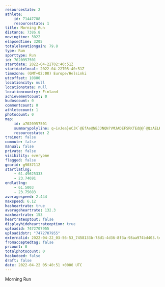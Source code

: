 ```yaml
---
resourcestate: 2
athlete:
    id: 71447788
    resourcestate: 1
title: Morning Run
distance: 7386.8
movingtime: 3022
elapsedtime: 3205
totalelevationgain: 79.8
type: Run
sporttype: Run
id: 7020957501
startdate: 2022-04-22T02:40:51Z
startdatelocal: 2022-04-22T05:40:51Z
timezone: (GMT+02:00) Europe/Helsinki
utcoffset: 10800
locationcity: null
locationstate: null
locationcountry: Finland
achievementcount: 0
kudoscount: 0
commentcount: 0
athletecount: 1
photocount: 0
map:
    id: a7020957501
    summarypolyline: q~ivJea}oCJK`@EfAe@NBJJNQN?VMJADEFSRKTEd@@`@QzAELKDYHEpAIPGBWHIZI\?dAMR[REVUt@QXANK|@Ih@WZEb@WJKn@ADHLHN?^g@Tm@Jc@B{@A{AGo@EwE?YAYKe@I{@Z}AJsB@kCM_ECg@Mw@MQYMOOGQIg@KwB?gBIaDEc@G_B?i@CYIYCu@OiBBGLBHQLCXT|@DHIBSJgGCo@B_B?mBAw@CY@oDCu@C?EUAqCMUA]DsAJkAHa@J{@ZmBXwCJ_DAwBIyAEYKiAH]Bk@E[EMDsEKAg@j@MBGIGw@As@Qw@Iy@M]Y_@Oa@QOI[JuA?iCBm@G}B@gCIsAAeAMQCAMJIOKECKIGqAa@gAyAIm@PeA@g@WiBCOIIg@?OGYB[d@qAn@m@JaAb@cAXD@AFSJIf@S@iAWUTKAa@c@IWADC?GTWFSVk@AQMEFYA]LWCa@N]G_@Uk@VcCDKAWSy@KMKGQEHODE\IDs@RKA[NSICIy@FaASUNO@c@GQ@GIAHED]LYMYYe@MSS[c@i@]g@Ki@?_@Dk@VON]t@CR@VE\CLGD}AGSKQEq@]MJOBoAM]f@M?SGYSIy@?[Ee@a@iBO_@KIo@Jg@E]Fk@GOBaAU{@@MG_@GSSOEQFDbA@O_@WWi@o@y@o@]UEIOA[Hw@?i@Jc@@c@Eu@QaAIgACMKC]L[^MFMAMKG?Ep@Q\EPa@TETYl@Op@INMd@GFIr@MVEDGj@IV?JILIXMPCLHvAN`AEb@?b@^xBFH\NTPvA^b@l@x@b@Rd@ZnB?hBExBKbAQv@U~AG~@MxDDtANrABf@QlB?|CG`EBvAPnADpACjA@nEK|ABn@\|DBfAFbAAt@_@lCWpAYrEBPRr@?jBEj@@vACr@@fBGt@?RFn@BPLXb@v@r@bBRp@HHPHTZZTb@n@Zr@T~@\x@DJ`@b@BHXzB~AjK\|ATrA@PAj@Dd@P~@r@vC?VADG?KWWcAc@kAMo@Qi@Ka@?Wl@{EC@B@?UDYLe@fAJAD\i@L_@`@c@TMr@u@NYTs@`A_@FD@RBPZt@R^PTVH^b@E`@?h@IxAH~C@^H\CnBDvAD^Zh@Nv@XHb@B^HTUbAD^IJOJI^ALKTADE^@\KDGfAGLD
    resourcestate: 2
trainer: false
commute: false
manual: false
private: false
visibility: everyone
flagged: false
gearid: g9037112
startlatlng:
    - 61.49625333
    - 23.74691
endlatlng:
    - 61.5003
    - 23.75083
averagespeed: 2.444
maxspeed: 6.12
hasheartrate: true
averageheartrate: 132.3
maxheartrate: 153
heartrateoptout: false
displayhideheartrateoption: true
uploadid: 7472707955
uploadidstr: "7472707955"
externalid: 2022-04-22_03-56-53_7458133b-78d1-4d36-8f3a-98aa974bd403.tcx
fromacceptedtag: false
prcount: 0
totalphotocount: 0
haskudoed: false
draft: false
date: 2022-04-22 05:40:51 +0000 UTC
---
```

Morning Run